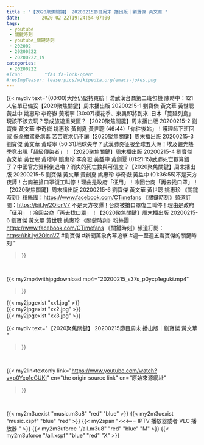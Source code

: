 ```yaml
---
title : "【2020聚焦關鍵】 20200215節目周末 播出版｜劉寶傑 黃文華 "
date:        2020-02-22T19:24:54-07:00
tags:
 - youtube
 - 關鍵時刻
 - youtube_關鍵時刻
 - 202002
 - 20200222
 - 20200222_19
categories:
 - 20200222
#icon:        "fas fa-lock-open"
#resImgTeaser: teaserpics/wikipedia.org/emacs-jokes.png
---
```


{{< mydiv text="(00:00)大陸仍堅持東航！滯武漢台商第二班包機 陳時中：121人名單已備妥【2020聚焦關鍵】周末播出版 20200215-1 劉寶傑 黃文華 黃世聰 黃益中 姚惠珍 李奇嶽 黃瑽寧  (30:07)櫻花季、東奧即將到來..日本「蔓延列島」現該不該去玩？恐成旅遊重災區？【2020聚焦關鍵】周末播出版 20200215-2 劉寶傑 黃文華 李奇嶽 姚惠珍 黃創夏 黃世聰  (46:44)「你往後站」！護理師下班回家 保全擋駕憂病毒 苦苦哀求仍不讓【2020聚焦關鍵】周末播出版 20200215-3 劉寶傑 黃文華 黃瑽寧  (50:31)地球失守？武漢肺炎征服全球五大洲！埃及觀光熱季竟出現「超級傳染者」！【2020聚焦關鍵】周末播出版 20200215-4 劉寶傑 黃文華 黃世聰 黃瑽寧 姚惠珍 李奇嶽 黃益中 黃創夏  (01:21:15)武肺死亡數算錯了？中國官方資料倒退嚕？消失的死亡數與可信度？【2020聚焦關鍵】周末播出版 20200215-5 劉寶傑 黃文華 黃創夏 姚惠珍 李奇嶽 黃益中  (01:36:55)不是天方夜譚！台商被搶口罩復工叫停！理由是政府「征用」！冷回台商「再去找口罩」！【2020聚焦關鍵】周末播出版 20200215-6 劉寶傑 黃文華 黃世聰 姚惠珍  《關鍵時刻》粉絲團：https://www.facebook.com/CTimefans 《關鍵時刻》頻道訂閱：https://bit.ly/2OlcnV7  不是天方夜譚！台商被搶口罩復工叫停！理由是政府「征用」！冷回台商「再去找口罩」！【2020聚焦關鍵】周末播出版 20200215-6 劉寶傑 黃文華 黃世聰 姚惠珍  《關鍵時刻》粉絲團：https://www.facebook.com/CTimefans 《關鍵時刻》頻道訂閱：https://bit.ly/2OlcnV7  #劉寶傑 #新聞萬象內幕追擊 #週一至週五看寶傑的關鍵時刻 "
>}}
<br>


{{< my2mp4withjpgdownload mp4="20200215_s37s_p0ycp1eguki.mp4"
>}}

{{< my2jpgexist "xx1.jpg" >}}<br>
{{< my2jpgexist "xx2.jpg" >}}<br>
{{< my2jpgexist "xx3.jpg" >}}<br>



{{< mydiv text="【2020聚焦關鍵】 20200215節目周末 播出版｜劉寶傑 黃文華 "
>}}
<br>

{{< my2linktextonly link="https://www.youtube.com/watch?v=p0Ycp1eGUKI"
en="the origin source link" cn="原始來源網址"
>}}


<br>

{{< my2m3uexist "music.m3u8" "red"  "blue" >}} {{< my2m3uexist "music.xspf" "blue" "red"  >}} {{< my2span "<<<=== IPTV 播放器或者 VLC 播放器 " >}} {{< my2m3uforce "/all.m3u8" "red"  "blue" "M" >}} {{< my2m3uforce "/all.xspf" "blue" "red"  "X" >}} 
